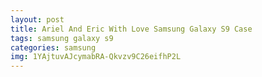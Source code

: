 ```yaml
---
layout: post
title: Ariel And Eric With Love Samsung Galaxy S9 Case
tags: samsung galaxy s9
categories: samsung
img: 1YAjtuvAJcymabRA-Qkvzv9C26eifhP2L
---
```

